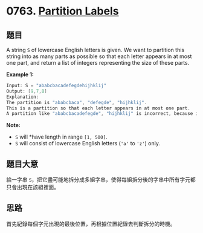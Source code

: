 # 0763. [Partition Labels](https://leetcode.com/problems/partition-labels/)

## 題目

A string `S` of lowercase English letters is given. We want to partition this string into as many parts as possible so that each letter appears in at most one part, and return a list of integers representing the size of these parts.

**Example 1:**

```c
Input: S = "ababcbacadefegdehijhklij"
Output: [9,7,8]
Explanation:
The partition is "ababcbaca", "defegde", "hijhklij".
This is a partition so that each letter appears in at most one part.
A partition like "ababcbacadefegde", "hijhklij" is incorrect, because it splits S into less parts.
``` 

**Note:**

* `S` will *have length in range `[1, 500]`.
* `S` will consist of lowercase English letters (`'a'` to `'z'`) only.

## 題目大意

給一字串 `S`，把它盡可能地拆分成多組字串，使得每組拆分後的字串中所有字元都只會出現在該組裡面。

## 思路

首先紀錄每個字元出現的最後位置，再根據位置紀錄去判斷拆分的時機。
